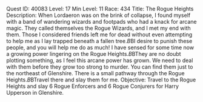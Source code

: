 Quest ID: 40083
Level: 17
Min Level: 11
Race: 434
Title: The Rogue Heights
Description: When Lordaeron was on the brink of collapse, I found myself with a band of wandering wizards and footpads who had a knack for arcane magic. They called themselves the Rogue Wizards, and I met my end with them. Those I considered friends left me for dead without even attempting to help me as I lay trapped beneath a fallen tree.$B$BI desire to punish these people, and you will help me do as much! I have sensed for some time now a growing power lingering on the Rogue Heights.$B$BThey are no doubt plotting something, as I feel this arcane power has grown. We need to deal with them before they grow too strong to murder. You can find them just to the northeast of Glenshire. There is a small pathway through the Rogue Heights.$B$BTravel there and slay them for me.
Objective: Travel to the Rogue Heights and slay 6 Rogue Enforcers and 6 Rogue Conjurers for Harry Upperson in Glenshire.
